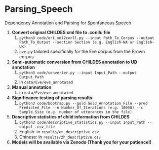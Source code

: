 # Parsing_Speech
Dependency Annotation and Parsing for Spontaneous Speech

1. **Convert original CHILDES xml file to .conllu file**
   1. ```python3 code/ori_xml2conll.py --input Path_To_Corpus --output Path_To_Output --section Section (e.g. English-NA or English-UK)```
   2. ```eve.py``` tailored specifically for the Eve corpus from the Brown corpus
2. **Semi-automatic conversion from CHILDES annotation to UD annotation**
   1. ```python3 code/converter.py --input Input_Path --output Output_Path```
   2. in ```data/Eve/eve_annotated```
3. **Manual annotation**
   1. in ```data/Eve/eve_annotated```
4. **Significance testing of parsing results**
   1. ```python3 code/bootrap.py --gold Gold_Annotation_File --pred Predicted_File --n Number_Of_Iterations (e.g. 10000) --c Sample_Size (e.g. number of utterances in the file)```
5. **Descriptive statistics of child information from CHILDES**
   1. ```python3 code/descriptive_statistics.py --input Input_Path --output .csv_file```
   2. English: in ```results/en_descriptive.csv```
   3. Chinese: in ```results/zh_descriptive.csv```
6. **Models will be available via Zenodo (Thank you for your patience!)**

